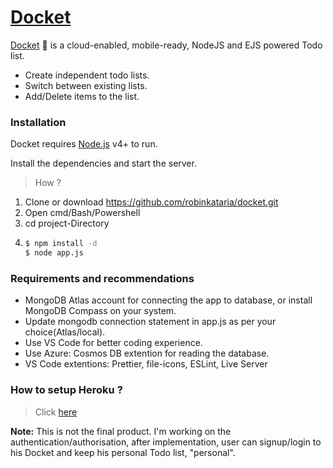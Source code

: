 # [Docket](https://mydocket.herokuapp.com/)

[Docket](https://mydocket.herokuapp.com/) 📝 is a cloud-enabled, mobile-ready, NodeJS and EJS powered Todo list.
- Create independent todo lists.
- Switch between existing lists.
- Add/Delete items to the list.

### Installation

Docket requires [Node.js](https://nodejs.org/) v4+ to run.

Install the dependencies and start the server.

> How ?
1. Clone or download https://github.com/robinkataria/docket.git
2. Open cmd/Bash/Powershell
3. cd project-Directory 
4.  ```sh
    $ npm install -d
    $ node app.js
    ```
### Requirements and recommendations

- MongoDB Atlas account for connecting the app to database, or install MongoDB Compass on your system.
- Update mongodb connection statement in app.js as per your choice(Atlas/local).
- Use VS Code for better coding experience.
- Use Azure: Cosmos DB extention for reading the database.
- VS Code extentions: Prettier, file-icons, ESLint, Live Server

### How to setup Heroku ? 
> Click [here](https://devcenter.heroku.com/articles/preparing-a-codebase-for-heroku-deployment)

<b>Note:</b> This is not the final product. I'm working on the authentication/authorisation, after implementation, user can signup/login to his Docket and keep his personal Todo list, "personal".

